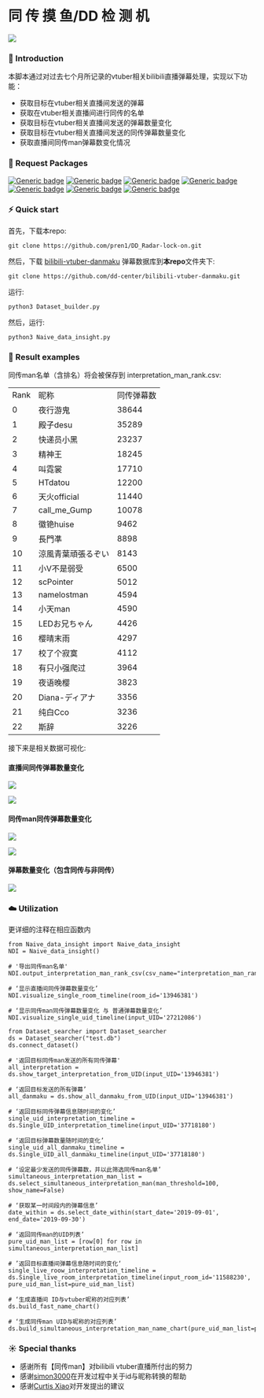 # 同 传 摸 鱼/DD 检 测 机

<p>
    <img src="image/dd_center.png"/>
</p>

### 📃 Introduction

本脚本通过对过去七个月所记录的vtuber相关bilibili直播弹幕处理，实现以下功能：

* 获取目标在vtuber相关直播间发送的弹幕
* 获取在vtuber相关直播间进行同传的名单
* 获取目标在vtuber相关直播间发送的弹幕数量变化
* 获取目标在vtuber相关直播间发送的同传弹幕数量变化
* 获取直播间同传man弹幕数变化情况

### 🌲 Request Packages

[![Generic badge](https://img.shields.io/badge/python3-orange.svg)](https://shields.io/)
[![Generic badge](https://img.shields.io/badge/pandas-red.svg)](https://shields.io/)
[![Generic badge](https://img.shields.io/badge/numpy-blue.svg)](https://shields.io/)
[![Generic badge](https://img.shields.io/badge/sqlite-blueviolet.svg)](https://shields.io/)
[![Generic badge](https://img.shields.io/badge/tqdm-lightgrey.svg)](https://shields.io/)
[![Generic badge](https://img.shields.io/badge/matplotlib-ff69b4.svg)](https://shields.io/)
[![Generic badge](https://img.shields.io/badge/seaborn-success.svg)](https://shields.io/)

### ⚡️ Quick start

首先，下载本repo:
```
git clone https://github.com/pren1/DD_Radar-lock-on.git
```

然后，下载 [bilibili-vtuber-danmaku](https://github.com/dd-center/bilibili-vtuber-danmaku.git) 弹幕数据库到**本repo**文件夹下:
```
git clone https://github.com/dd-center/bilibili-vtuber-danmaku.git
```



运行:
```python3
python3 Dataset_builder.py
```

然后，运行:
```python3
python3 Naive_data_insight.py
```

### 🎉 Result examples

同传man名单（含排名）将会被保存到 interpretation_man_rank.csv:

|     |                 |       | 
|-----|-----------------|-------| 
| Rank  | 昵称           | 同传弹幕数 | 
| 0   | 夜行游鬼            | 38644 | 
| 1   | 殿子desu          | 35289 | 
| 2   | 快递员小黑           | 23237 | 
| 3   | 精神王             | 18245 | 
| 4   | 叫霓裳             | 17710 | 
| 5   | HTdatou         | 12200 | 
| 6   | 天火official      | 11440 | 
| 7   | call_me_Gump    | 10078 | 
| 8   | 徽铯huise         | 9462  | 
| 9   | 長門凖             | 8898  | 
| 10  | 涼風青葉頑張るぞい       | 8143  | 
| 11  | 小V不是弱受          | 6500  | 
| 12  | scPointer       | 5012  | 
| 13  | namelostman     | 4594  | 
| 14  | 小天man           | 4590  | 
| 15  | LEDお兄ちゃん        | 4426  | 
| 16  | 樱晴末雨            | 4297  | 
| 17  | 校了个寂寞           | 4112  | 
| 18  | 有只小强爬过          | 3964  | 
| 19  | 夜语晚樱            | 3823  | 
| 20  | Diana-ディアナ      | 3356  | 
| 21  | 纯白Cco           | 3236  | 
| 22  | 斯辞              | 3226  | 

接下来是相关数据可视化:

#### 直播间同传弹幕数量变化
<p>
    <img src="image/fubuki.png"/>
</p>

<p>
    <img src="image/mazili.png"/>
</p>

#### 同传man同传弹幕数量变化

<p>
    <img src="image/dianzi.png"/>
</p>

<p>
    <img src="image/xiaov.png"/>
</p>

#### 弹幕数量变化（包含同传与非同传）

<p>
    <img src="image/feixue.png"/>
</p>

### ☁️ Utilization
更详细的注释在相应函数内

```python3
from Naive_data_insight import Naive_data_insight
NDI = Naive_data_insight()

# '导出同传man名单'
NDI.output_interpretation_man_rank_csv(csv_name="interpretation_man_rank.csv")

# ‘显示直播间同传弹幕数量变化’
NDI.visualize_single_room_timeline(room_id='13946381')

# ‘显示同传man同传弹幕数量变化 与 普通弹幕数量变化’
NDI.visualize_single_uid_timeline(input_UID='27212086')
```

```python3
from Dataset_searcher import Dataset_searcher
ds = Dataset_searcher("test.db")
ds.connect_dataset()

# '返回目标同传man发送的所有同传弹幕'
all_interpretation = ds.show_target_interpretation_from_UID(input_UID='13946381')

# ‘返回目标发送的所有弹幕’
all_danmaku = ds.show_all_danmaku_from_UID(input_UID='13946381')

# ‘返回目标同传弹幕信息随时间的变化’
single_uid_interpretation_timeline = ds.Single_UID_interpretation_timeline(input_UID='37718180')

# ‘返回目标弹幕数量随时间的变化’
single_uid_all_danmaku_timeline = ds.Single_UID_all_danmaku_timeline(input_UID='37718180')

# ‘设定最少发送的同传弹幕数，并以此筛选同传man名单’
simultaneous_interpretation_man_list = ds.select_simultaneous_interpretation_man(man_threshold=100, show_name=False)

# ‘获取某一时间段内的弹幕信息’
date_within = ds.select_date_within(start_date='2019-09-01', end_date='2019-09-30')

# ‘返回同传man的UID列表’
pure_uid_man_list = [row[0] for row in simultaneous_interpretation_man_list]

# ’返回目标直播间弹幕信息随时间的变化‘
single_live_roow_interpretation_timeline = ds.Single_live_room_interpretation_timeline(input_room_id='11588230', pure_uid_man_list=pure_uid_man_list)

# ‘生成直播间 ID与vtuber昵称的对应列表’
ds.build_fast_name_chart()

# ‘生成同传man UID与昵称的对应列表’
ds.build_simultaneous_interpretation_man_name_chart(pure_uid_man_list=pure_uid_man_list)
```
### ☀️ Special thanks
* 感谢所有【同传man】对bilibili vtuber直播所付出的努力
* 感谢[simon3000](https://github.com/simon300000)在开发过程中关于id与昵称转换的帮助
* 感谢[Curtis Xiao](https://github.com/wudifeixue)对开发提出的建议
